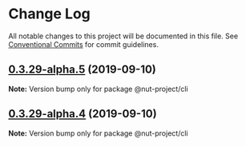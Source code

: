 # Change Log

All notable changes to this project will be documented in this file.
See [Conventional Commits](https://conventionalcommits.org) for commit guidelines.

## [0.3.29-alpha.5](https://github.com/nut-project/nut/tree/master/packages/cli/compare/@nut-project/cli@0.3.29-alpha.4...@nut-project/cli@0.3.29-alpha.5) (2019-09-10)

**Note:** Version bump only for package @nut-project/cli





## [0.3.29-alpha.4](https://github.com/nut-project/nut/tree/master/packages/cli/compare/@nut-project/cli@0.3.29-alpha.3...@nut-project/cli@0.3.29-alpha.4) (2019-09-10)

**Note:** Version bump only for package @nut-project/cli
